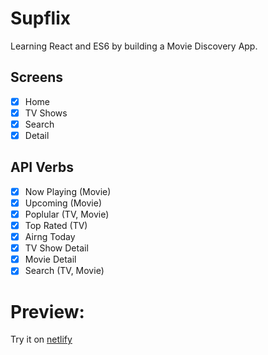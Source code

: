 # Supflix

Learning React and ES6 by building a Movie Discovery App.

## Screens

- [x] Home
- [x] TV Shows
- [x] Search
- [x] Detail

## API Verbs

- [x] Now Playing (Movie)
- [x] Upcoming (Movie)
- [x] Poplular (TV, Movie)
- [x] Top Rated (TV)
- [x] Airng Today
- [x] TV Show Detail
- [x] Movie Detail
- [x] Search (TV, Movie)

# Preview:

Try it on [netlify](https://nervous-hawking-1c811b.netlify.com)
